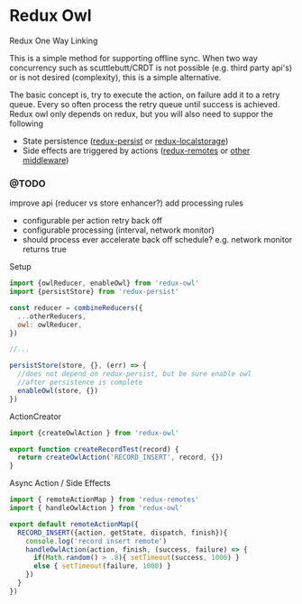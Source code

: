 # Redux Owl
Redux One Way Linking

This is a simple method for supporting offline sync. When two way concurrency such as scuttlebutt/CRDT is not possible (e.g. third party api's) or is not desired (complexity), this is a simple alternative.

The basic concept is, try to execute the action, on failure add it to a retry queue. Every so often process the retry queue until success is achieved. Redux owl only depends on redux, but you will also need to suppor the following
- State persistence ([redux-persist](https://github.com/rt2zz/redux-persist) or [redux-localstorage](https://github.com/elgerlambert/redux-localstorage))
- Side effects are triggered by actions ([redux-remotes](https://github.com/rt2zz/redux-remotes) or [other middleware](https://github.com/rackt/redux/blob/master/examples/real-world/middleware/api.js))

### @TODO
improve api (reducer vs store enhancer?)
add processing rules
- configurable per action retry back off
- configurable processing (interval, network monitor)
- should process ever accelerate back off schedule? e.g. network monitor returns true

Setup
```js
import {owlReducer, enableOwl} from 'redux-owl'
import {persistStore} from 'redux-persist'

const reducer = combineReducers({
  ...otherReducers,
  owl: owlReducer,
})

//...

persistStore(store, {}, (err) => {
  //does not depend on redux-persist, but be sure enable owl
  //after persistence is complete
  enableOwl(store, {})
})
```
ActionCreator
```js
import {createOwlAction } from 'redux-owl'

export function createRecordTest(record) {
  return createOwlAction('RECORD_INSERT', record, {})
}
```
Async Action / Side Effects
```js
import { remoteActionMap } from 'redux-remotes'
import { handleOwlAction } from 'redux-owl'

export default remoteActionMap({
  RECORD_INSERT({action, getState, dispatch, finish}){
    console.log('record insert remote')
    handleOwlAction(action, finish, (success, failure) => {
      if(Math.random() > .8){ setTimeout(success, 1000) }
      else { setTimeout(failure, 1000) }
    })
  }
})
```
